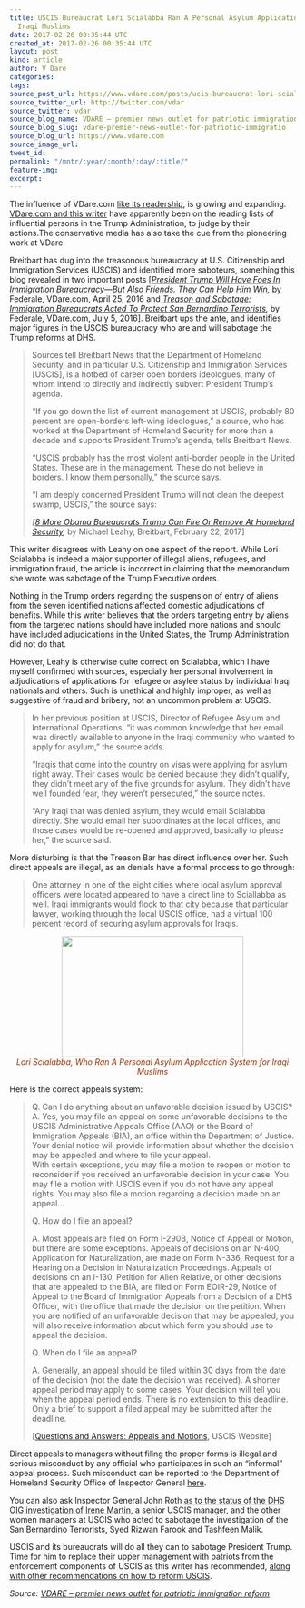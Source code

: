 ```yaml
---
title: USCIS Bureaucrat Lori Scialabba Ran A Personal Asylum Application System for
  Iraqi Muslims
date: 2017-02-26 00:35:44 UTC
created_at: 2017-02-26 00:35:44 UTC
layout: post
kind: article
author: V Dare
categories: 
tags: 
source_post_url: https://www.vdare.com/posts/ucis-bureaucrat-lori-scialabba-ran-a-personal-asylum-application-system-for-iraqi-muslims
source_twitter_url: http://twitter.com/vdar
source_twitter: vdar
source_blog_name: VDARE – premier news outlet for patriotic immigration reform
source_blog_slug: vdare-premier-news-outlet-for-patriotic-immigratio
source_blog_url: https://www.vdare.com
source_image_url: 
tweet_id: 
permalink: "/mntr/:year/:month/:day/:title/"
feature-img: 
excerpt: 
---
```

<div class="pf-content"><p>The influence of VDare.com <a href="http://www.vdare.com/articles/lydia-brimelow-vdare-com-year-in-review">like its readership</a>, is growing and expanding. <a href="http://federaleagent86.blogspot.com/2017/02/trump-administration-follows-vdare-and.html">VDare.com and this writer</a> have apparently been on the reading lists of influential persons in the Trump Administration, to judge by their actions.The conservative media has also take the cue from the pioneering work at VDare.</p>
<p>Breitbart has dug into the treasonous bureaucracy at U.S. Citizenship and Immigration Services (USCIS) and identified more saboteurs, something this blog revealed in two important posts [<em><a href="http://www.vdare.com/posts/treason-and-sabotage-immigration-bureaucrats-acted-to-protect-san-bernardino-terrorists">President Trump Will Have Foes In Immigration Bureaucracy—But Also Friends. They Can Help Him Win</a>,</em> by Federale, VDare.com, April 25, 2016 and <em><a href="http://www.vdare.com/articles/president-trump-will-have-foes-in-immigration-bureaucracy-but-also-friends-they-can-help-him-win">Treason and Sabotage: Immigration Bureaucrats Acted To Protect San Bernardino Terrorists</a>,</em> by Federale, VDare.com, July 5, 2016]. Breitbart ups the ante, and identifies major figures in the USCIS bureaucracy who are and will sabotage the Trump reforms at DHS.</p>
<blockquote class="tr_bq"><p>Sources tell Breitbart News that the Department of Homeland Security, and in particular U.S. Citizenship and Immigration Services [USCIS], is a hotbed of career open borders ideologues, many of whom intend to directly and indirectly subvert President Trump’s agenda.</p>
<p>“If you go down the list of current management at USCIS, probably 80 percent are open-borders left-wing ideologues,” a source, who has worked at the Department of Homeland Security for more than a decade and supports President Trump’s agenda, tells Breitbart News.</p>
<p>“USCIS probably has the most violent anti-border people in the United States. These are in the management. These do not believe in borders. I know them personally,” the source says.</p>
<p>“I am deeply concerned President Trump will not clean the deepest swamp, USCIS,” the source says:</p>
<p><em>[<a href="http://www.breitbart.com/big-government/2017/02/22/eight-more-obama-bureaucrats-donald-trump-can-remove-homeland-security/">8 More Obama Bureaucrats Trump Can Fire Or Remove At Homeland Security</a>,</em> by Michael Leahy, Breitbart, February 22, 2017]</p></blockquote>
<p>This writer disagrees with Leahy on one aspect of the report. While Lori Scialabba is indeed a major supporter of illegal aliens, refugees, and immigration fraud, the article is incorrect in claiming that the memorandum she wrote was sabotage of the Trump Executive orders.</p>
<p>Nothing in the Trump orders regarding the suspension of entry of aliens from the seven identified nations affected domestic adjudications of benefits. While this writer believes that the orders targeting entry by aliens from the targeted nations should have included more nations and should have included adjudications in the United States, the Trump Administration did not do that.</p>
<p>However, Leahy is otherwise quite correct on Scialabba, which I have myself confirmed with sources, especially her personal involvement in adjudications of applications for refugee or asylee status by individual Iraqi nationals and others. Such is unethical and highly improper, as well as suggestive of fraud and bribery, not an uncommon problem at USCIS.</p>
<blockquote class="tr_bq"><p>In her previous position at USCIS, Director of Refugee Asylum and International Operations, “it was common knowledge that her email was directly available to anyone in the Iraqi community who wanted to apply for asylum,” the source adds.</p>
<p>“Iraqis that come into the country on visas were applying for asylum right away. Their cases would be denied because they didn’t qualify, they didn’t meet any of the five grounds for asylum. They didn’t have well founded fear, they weren’t persecuted,” the source notes.</p>
<p>“Any Iraqi that was denied asylum, they would email Scialabba directly. She would email her subordinates at the local offices, and those cases would be re-opened and approved, basically to please her,” the source said.</p><div id="57966237cc52c74a5e1363c4" class="vdb_player vdb_57966237cc52c74a5e1363c456bcd17ce4b018167fea5539">    </div></blockquote>
<p>More disturbing is that the Treason Bar has direct influence over her. Such direct appeals are illegal, as an denials have a formal process to go through:</p>
<blockquote class="tr_bq"><p>One attorney in one of the eight cities where local asylum approval officers were located appeared to have a direct line to Sciallabba as well. Iraqi immigrants would flock to that city because that particular lawyer, working through the local USCIS office, had a virtual 100 percent record of securing asylum approvals for Iraqis.</p></blockquote>
<div class="separator" style="text-align: center;"><a href="http://www4.pictures.zimbio.com/gi/Jeh+Johnson+Administers+Oath+Allegiance+Naturalization+fGSJEGYJXf7l.jpg"><img title="" src="http://www4.pictures.zimbio.com/gi/Jeh+Johnson+Administers+Oath+Allegiance+Naturalization+fGSJEGYJXf7l.jpg" width="320" height="213" border="0"></a></div>
<div style="text-align: center;"><em><span style="color: #993300;">Lori Scialabba, Who Ran A Personal Asylum Application System for Iraqi Muslims</span></em></div>
<p>Here is the correct appeals system:</p>
<blockquote class="tr_bq"><p>Q. Can I do anything about an unfavorable decision issued by USCIS?<br>
A. Yes, you may file an appeal on some unfavorable decisions to the USCIS Administrative Appeals Office (AAO) or the Board of Immigration Appeals (BIA), an office within the Department of Justice. Your denial notice will provide information about whether the decision may be appealed and where to file your appeal.<br>
With certain exceptions, you may file a motion to reopen or motion to reconsider if you received an unfavorable decision in your case. You may file a motion with USCIS even if you do not have any appeal rights. You may also file a motion regarding a decision made on an appeal…</p>
<p>Q. How do I file an appeal?</p>
<p>A. Most appeals are filed on Form I-290B, Notice of Appeal or Motion, but there are some exceptions. Appeals of decisions on an N-400, Application for Naturalization, are made on Form N-336, Request for a Hearing on a Decision in Naturalization Proceedings. Appeals of decisions on an I-130, Petition for Alien Relative, or other decisions that are appealed to the BIA, are filed on Form EOIR-29, Notice of Appeal to the Board of Immigration Appeals from a Decision of a DHS Officer, with the office that made the decision on the petition. When you are notified of an unfavorable decision that may be appealed, you will also receive information about which form you should use to appeal the decision.</p>
<p>Q. When do I file an appeal?</p>
<p>A. Generally, an appeal should be filed within 30 days from the date of the decision (not the date the decision was received). A shorter appeal period may apply to some cases. Your decision will tell you when the appeal period ends. There is no extension to this deadline. Only a brief to support a filed appeal may be submitted after the deadline.</p>
<p>[<a href="https://www.uscis.gov/forms/questions-and-answers-appeals-and-motions">Questions and Answers: Appeals and Motions</a>, USCIS Website]</p></blockquote>
<p>Direct appeals to managers without filing the proper forms is illegal and serious misconduct by any official who participates in such an “informal” appeal process. Such misconduct can be reported to the Department of Homeland Security Office of Inspector General <a href="https://www.oig.dhs.gov/index.php?option=com_content&amp;view=article&amp;id=51%3Ahotline-info&amp;catid=1&amp;Itemid=23">here</a>.</p>
<p>You can also ask Inspector General John Roth <a href="http://federaleagent86.blogspot.com/2017/01/convictions-in-san-bernardino-terrorist.html">as to the status of the DHS OIG investigation of Irene Martin</a>, a senior USCIS manager, and the other women managers at USCIS who acted to sabotage the investigation of the San Bernardino Terrorists, Syed Rizwan Farook and Tashfeen Malik.</p>
<p>USCIS and its bureaucrats will do all they can to sabotage President Trump. Time for him to replace their upper management with patriots from the enforcement components of USCIS as this writer has recommended, <a href="http://federaleagent86.blogspot.com/2016/12/taming-us-citizenship-and-immigration.html">along with other recommendations on how to reform USCIS</a>.</p>
</div><div class="">
    <i>Source: <a href="https://www.vdare.com">VDARE – premier news outlet for patriotic immigration reform</a></i>
</div>
